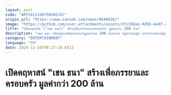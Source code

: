 ```yaml
---
layout: post
code: "ART2411160756U0SJVC"
origin_url: "https://www.sanook.com/news/9649630/"
image: "https://github.com/user-attachments/assets/2fc39dae-9d5b-4e6f-afd4-a2b41d808376"
title: "เปิดคฤหาสน์ \"เชน ธนา\" สร้างเพื่อภรรยาและครอบครัว มูลค่ากว่า 200 ล้าน"
description: "เชน ธนา เปิดคฤหาสน์สุดอลังการมูลค่าร่วม 200 ล้านบาท หรูหราทุกมุม บรรยากาศน่าอยู่สุดๆ "
category: "ENTERTAINMENT"
language: "th"
date: 2024-11-16T08:17:19.651Z
---
```


# เปิดคฤหาสน์ "เชน ธนา" สร้างเพื่อภรรยาและครอบครัว มูลค่ากว่า 200 ล้าน